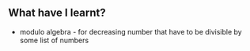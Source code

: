 ## What have I learnt?

- modulo algebra - for decreasing number that have to be divisible by some list of numbers

